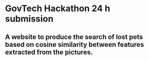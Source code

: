 # GovTech Hackathon 24 h submission

## A website to produce the search of lost pets based on cosine similarity between features extracted from the pictures.
